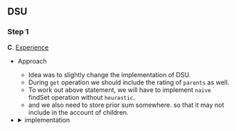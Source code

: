 ## DSU 
### Step 1
**C**. [Experience](https://codeforces.com/edu/course/2/lesson/7/1/practice/contest/289390/problem/C)
- Approach
  - Idea was to slightly change the implementation of DSU.
  - During `get` operation we should include the rating of `parents` as well. 
  - To work out above statement, we will have to implement `naive` findSet operation without `heurastic`.
  - and we also need to store prior sum somewhere. so that it may not include in the account of children.
- <details>
  <summary> implementation</summary>
  
    ```cpp
  
    class UnionFindSlow {
    public:
      std::vector<int> Parent;
      std::vector<int> Size;
      std::vector<int> score;
    
      void init(int n) {
        /* You may want to change the size. */
        Size.resize(int(3e5) + 5, 1);
        Parent.resize(int(3e5) + 5, 0);
        score.resize(int(3e5) + 5, 0);
    
        for (int i = 0; i < n; i++)
          Parent[i] = i;
      }
    
      void makeSet(int n) {
        Parent[n] = n;
        Size[n] = 1;
      }
    
      int findSet(int v) { return (v == Parent[v] ? v : findSet(Parent[v])); }
    
      int get(int v) {
        return (v == Parent[v] ? score[v] : score[v] + get(Parent[v]));
      }
    
      bool isSameSet(int i, int j) { return findSet(i) == findSet(j); }
    
      void unionSet(int a, int b) {
        a = findSet(a);
        b = findSet(b);
        if (a == b)
          return;
        if (Size[a] < Size[b])
          std::swap(a, b);
    
        Parent[b] = a;
        Size[a] += Size[b];
        score[b] -= score[a];
      }
    } sdsu;
    
    void solve() {
      int n, q;
      cin >> n >> q;
    
      sdsu.init(n + 10);
      while (q--) {
        string s;
        cin >> s;
        if (s == "get") {
          int n;
          cin >> n;
          cout << sdsu.get(n) << '\n';
    
        } else if (s == "join") {
          int a, b;
          cin >> a >> b;
          sdsu.unionSet(a, b);
    
        } else if (s == "add") {
          int index, value;
          cin >> index >> value;
          sdsu.score[sdsu.findSet(index)] += value;
        }
      }
    }
    ```
</details>
